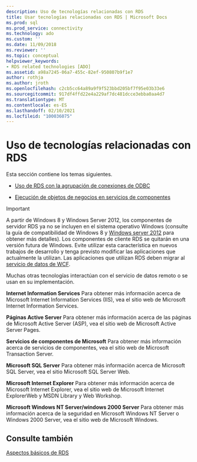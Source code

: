 ```yaml
---
description: Uso de tecnologías relacionadas con RDS
title: Usar tecnologías relacionadas con RDS | Microsoft Docs
ms.prod: sql
ms.prod_service: connectivity
ms.technology: ado
ms.custom: ''
ms.date: 11/09/2018
ms.reviewer: ''
ms.topic: conceptual
helpviewer_keywords:
- RDS related technologies [ADO]
ms.assetid: a98a7245-06a7-455c-82ef-950807b9f1e7
author: rothja
ms.author: jroth
ms.openlocfilehash: c2cb5cc64a89a9f9f523bbd205bf7f95e03b33e6
ms.sourcegitcommit: 917df4ffd22e4a229af7dc481dcce3ebba0aa4d7
ms.translationtype: MT
ms.contentlocale: es-ES
ms.lasthandoff: 02/10/2021
ms.locfileid: "100036075"
---
```

# <a name="using-related-technologies-with-rds"></a>Uso de tecnologías relacionadas con RDS
Esta sección contiene los temas siguientes.  
  
-   [Uso de RDS con la agrupación de conexiones de ODBC](./using-rds-with-odbc-connection-pooling.md)  
  
-   [Ejecución de objetos de negocios en servicios de componentes](./running-business-objects-in-component-services.md)  
  
> [!IMPORTANT]
>  A partir de Windows 8 y Windows Server 2012, los componentes de servidor RDS ya no se incluyen en el sistema operativo Windows (consulte la guía de compatibilidad de Windows 8 y [Windows server 2012](https://www.microsoft.com/download/details.aspx?id=27416) para obtener más detalles). Los componentes de cliente RDS se quitarán en una versión futura de Windows. Evite utilizar esta característica en nuevos trabajos de desarrollo y tenga previsto modificar las aplicaciones que actualmente la utilizan. Las aplicaciones que utilizan RDS deben migrar al [servicio de datos de WCF](/dotnet/framework/wcf/).  
  
 Muchas otras tecnologías interactúan con el servicio de datos remoto o se usan en su implementación.  
  
 **Internet Information Services** Para obtener más información acerca de Microsoft Internet Information Services (IIS), vea el sitio web de Microsoft Internet Information Services.  
  
 **Páginas Active Server** Para obtener más información acerca de las páginas de Microsoft Active Server (ASP), vea el sitio web de Microsoft Active Server Pages.  
  
 **Servicios de componentes de Microsoft** Para obtener más información acerca de servicios de componentes, vea el sitio web de Microsoft Transaction Server.  
  
 **Microsoft SQL Server** Para obtener más información acerca de Microsoft SQL Server, vea el sitio Microsoft SQL Server Web.  
  
 **Microsoft Internet Explorer** Para obtener más información acerca de Microsoft Internet Explorer, vea el sitio web de Microsoft Internet ExplorerWeb y MSDN Library y Web Workshop.  
  
 **Microsoft Windows NT Server/windows 2000 Server** Para obtener más información acerca de la seguridad en Microsoft Windows NT Server o Windows 2000 Server, vea el sitio web de Microsoft Windows.  
  
## <a name="see-also"></a>Consulte también  
 [Aspectos básicos de RDS](./rds-fundamentals.md)
